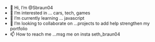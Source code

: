 - 👋 Hi, I’m @Sbraun04
- 👀 I’m interested in ... cars, tech, games
- 🌱 I’m currently learning ... javascript
- 💞️ I’m looking to collaborate on ...projects to add help strengthen my portfolio
- 📫 How to reach me ...msg me on insta seth_braun04

<!---
Sbraun04/Sbraun04 is a ✨ special ✨ repository because its `README.md` (this file) appears on your GitHub profile.
You can click the Preview link to take a look at your changes.
--->
